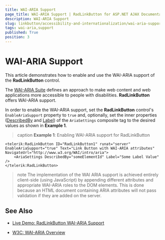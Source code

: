 ```yaml
---
title: WAI-ARIA Support
page_title: WAI-ARIA Support | RadLinkButton for ASP.NET AJAX Documentation
description: WAI-ARIA Support
slug: linkbutton/accessibility-and-internationalization/wai-aria-support
tags: wai-aria,support
published: True
position: 3
---
```


# WAI-ARIA Support

This article demonstrates how to enable and use the WAI-ARIA support of the **RadLinkButton** control.

The [WAI-ARIA Suite](http://www.w3.org/WAI/intro/aria) defines an approach to make web content and web applications more accessible to people with disabilities. **RadLinkButton** offers WAI-ARIA support.

In order to enable the WAI-ARIA support, set the **RadLinkButton** control's `EnableAriaSupport` property to `true` and, optionally, set the inner properties ([DescribedBy](http://www.w3.org/TR/wai-aria/states_and_properties#aria-describedby) and [Label](http://www.w3.org/TR/wai-aria/states_and_properties#aria-label)) of the `AriaSettings` composite tag to the desired values as shown in **Example 1**.

>caption **Example 1**: Enabling WAI-ARIA support for RadLinkButton

````ASP.NET
<telerik:RadLinkButton ID="RadLinkButton1" runat="server" EnableAriaSupport="true" Text="Link Button with WAI-ARIA attributes" NavigateUrl="http://www.w3.org/WAI/intro/aria">
	<AriaSettings DescribedBy="someElementId" Label="Some Label Value" />
</telerik:RadLinkButton>
````

>note The implementation of the WAI ARIA support is achieved entirely client-side (using JavaScript) by appending different attributes and appropriate WAI-ARIA roles to the DOM elements.	This is done because an HTML document containing ARIA attributes will not pass validation if they are added on the server.




## See Also

 * [Live Demo: RadLinkButton WAI-ARIA Support](http://demos.telerik.com/aspnet-ajax/linkbutton/wai-aria-support/defaultcs.aspx)

 * [W3C: WAI-ARIA Overview](http://www.w3.org/WAI/intro/aria)


